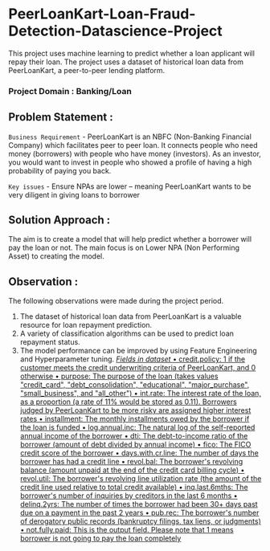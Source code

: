 # PeerLoanKart-Loan-Fraud-Detection-Datascience-Project
This project uses machine learning to predict whether a loan applicant will repay their loan. The project uses a dataset of historical loan data from PeerLoanKart, a peer-to-peer lending platform. 
### Project Domain : Banking/Loan
## Problem Statement :
`Business Requirement` - PeerLoanKart is an NBFC (Non-Banking Financial Company) which facilitates peer to peer loan.
It connects people who need money (borrowers) with people who have money (investors). As an investor, you would want to invest in people who showed a profile of having a high probability of paying you back.

`Key issues` - Ensure NPAs are lower – meaning PeerLoanKart wants to be very diligent in giving loans to borrower
## Solution Approach :
The aim is to create a model that will help predict whether a borrower will pay the loan or not. The main focus is on Lower NPA (Non Performing Asset) to creating the model. 
## Observation : 
The following observations were made during the project period. 
1. The dataset of historical loan data from PeerLoanKart is a valuable resource for loan repayment prediction.
2. A variety of classification algorithms can be used to predict loan repayment status.
3. The model performance can be improved by using Feature Engineering and Hyperparameter tuning.
_<u>Fields in dataset_
•	credit.policy: 1 if the customer meets the credit underwriting criteria of PeerLoanKart, and 0 otherwise
•	purpose: The purpose of the loan (takes values "credit_card", "debt_consolidation", "educational", "major_purchase", "small_business", and "all_other")
•	int.rate: The interest rate of the loan, as a proportion (a rate of 11% would be stored as 0.11). Borrowers judged by PeerLoanKart to be more risky are assigned higher interest rates
•	installment: The monthly installments owed by the borrower if the loan is funded
•	log.annual.inc: The natural log of the self-reported annual income of the borrower
•	dti: The debt-to-income ratio of the borrower (amount of debt divided by annual income)
•	fico: The FICO credit score of the borrower
•	days.with.cr.line: The number of days the borrower has had a credit line
•	revol.bal: The borrower's revolving balance (amount unpaid at the end of the credit card billing cycle)
•	revol.util: The borrower's revolving line utilization rate (the amount of the credit line used relative to total credit available)
•	inq.last.6mths: The borrower's number of inquiries by creditors in the last 6 months
•	delinq.2yrs: The number of times the borrower had been 30+ days past due on a payment in the past 2 years
•	pub.rec: The borrower's number of derogatory public records (bankruptcy filings, tax liens, or judgments)
•	not.fully.paid: This is the output field. Please note that 1 means borrower is not going to pay the loan completely

